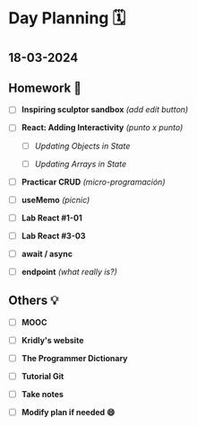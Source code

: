 # Day Planning :spiral_calendar:

## 18-03-2024

## Homework :pencil:

- [ ] **Inspiring sculptor sandbox** *(add edit button)*

- [ ] **React: Adding Interactivity** *(punto x punto)*
  
  - [ ] *Updating Objects in State*
  
  - [ ] *Updating Arrays in State*

- [ ] **Practicar CRUD** *(micro-programación)*

- [ ] **useMemo** *(picnic)*

- [ ] **Lab React #1-01**

- [ ] **Lab React #3-03**

- [ ] **await / async**

- [ ] **endpoint** *(what really is?)*

## Others :bulb:

- [ ] **MOOC**

- [ ] **Kridly's website**

- [ ] **The Programmer Dictionary**

- [ ] **Tutorial Git**

- [ ] **Take notes**

- [ ] **Modify plan if needed :smile:**
